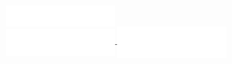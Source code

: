 <a href="https://github.com/markelog">
  <img align="center" width="49%" src="./header.svg" />
</a>
<br/>
<a href="https://github.com/markelog">
  <img align="center" width="49%" src="./repositories.svg" />
</a>
<a href="https://github.com/markelog">
  <img align="center" width="49%" src="./acti_comm.svg" />
</a>

